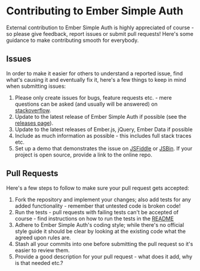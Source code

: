 # Contributing to Ember Simple Auth

External contribution to Ember Simple Auth is highly appreciated of course - so
please give feedback, report issues or submit pull requests! Here's some
guidance to make contributing smooth for everybody.

## Issues

In order to make it easier for others to understand a reported issue, find
what's causing it and eventually fix it, here's a few things to keep in mind
when submitting issues:

1. Please only create issues for bugs, feature requests etc. - mere questions
  can be asked (and usually will be answered) on
  [stackoverflow](http://stackoverflow.com).
2. Update to the latest release of Ember Simple Auth if possible (see the
  [releases page](https://github.com/simplabs/ember-simple-auth/releases)).
3. Update to the latest releases of Ember.js, jQuery, Ember Data if possible
4. Include as much information as possible - this includes full stack traces
  etc.
5. Set up a demo that demonstrates the issue on [JSFiddle](http://jsfiddle.net)
  or [JSBin](http://jsfiddle.net). If your project is open source, provide a
  link to the online repo.

## Pull Requests

Here's a few steps to follow to make sure your pull request gets accepted:

1. Fork the repository and implement your changes; also add tests for any added
  functionality - remember that untested code is broken code!
2. Run the tests - pull requests with failing tests can't be accepted of
  course - find instructions on how to run the tests in the
  [README](https://github.com/simplabs/ember-simple-auth#building)
3. Adhere to Ember Simple Auth's coding style; while there's no official style
  guide it should be clear by looking at the existing code what the agreed upon
  rules are.
4. Stash all your commits into one before submitting the pull request so it's
  easier to review them.
5. Provide a good description for your pull request - what does it add, why is
  that needed etc.?
